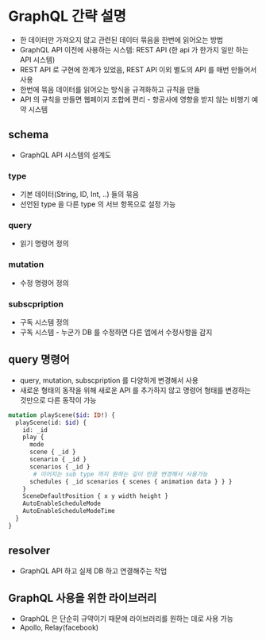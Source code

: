 # GraphQL 간략 설명
* 한 데이터만 가져오지 않고 관련된 데이터 묶음을 한번에 읽어오는 방법
* GraphQL API 이전에 사용하는 시스템: REST API (한 api 가 한가지 일만 하는 API 시스템)
* REST API 로 구현에 한계가 있었음, REST API 이외 별도의 API 를 매번 만들어서 사용
* 한번에 묶음 데이터를 읽어오는 방식을 규격화하고 규칙을 만듦
* API 의 규칙을 만들면 웹페이지 조합에 편리 - 항공사에 영향을 받지 않는 비행기 예약 시스템

## schema
* GraphQL API 시스템의 설계도
### type
* 기본 데이터(String, ID, Int, ..) 들의 묶음
* 선언된 type 을 다른 type 의 서브 항목으로 설정 가능
### query
* 읽기 명령어 정의
### mutation
* 수정 명령어 정의
### subscpription
* 구독 시스템 정의
* 구독 시스템 - 누군가 DB 를 수정하면 다른 앱에서 수정사항을 감지

## query 명령어
* query, mutation, subscpription 를 다양하게 변경해서 사용
* 새로운 형태의 동작을 위해 새로운 API 를 추가하지 않고 명령어 형태를 변경하는 것만으로 다른 동작이 가능

```graphql
mutation playScene($id: ID!) {
  playScene(id: $id) {
    id: _id
    play {
      mode
      scene { _id }
      scenario { _id }
      scenarios { _id }
       # 이어지는 sub type 까지 원하는 깊이 만큼 변경해서 사용가능
      schedules { _id scenarios { scenes { animation data } } }
    }
    SceneDefaultPosition { x y width height }
    AutoEnableScheduleMode
    AutoEnableScheduleModeTime
  }
}
```

## resolver
* GraphQL API 하고 실제 DB 하고 연결해주는 작업

## GraphQL 사용을 위한 라이브러리
* GraphQL 은 단순히 규약이기 때문에 라이브러리를 원하는 데로 사용 가능
* Apollo, Relay(facebook)
